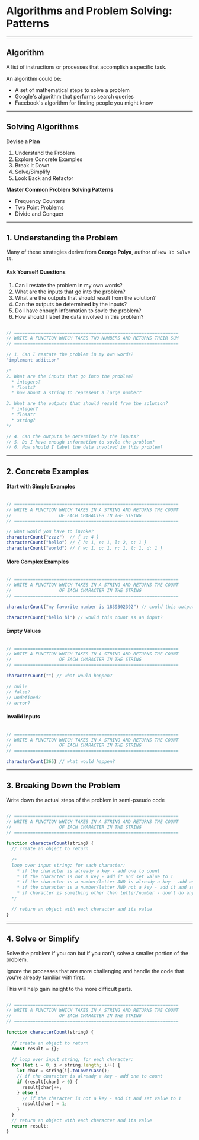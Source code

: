 # Algorithms and Problem Solving: Patterns

---

## Algorithm
A list of instructions or processes that accomplish a specific task. 

An algorithm could be:

* A set of mathematical steps to solve a problem
* Google's algorithm that performs search queries
* Facebook's algorithm for finding people you might know

---

## Solving Algorithms

**Devise a Plan**

1. Understand the Problem
2. Explore Concrete Examples
3. Break It Down
4. Solve/Simplify
5. Look Back and Refactor

**Master Common Problem Solving Patterns**

* Frequency Counters
* Two Point Problems
* Divide and Conquer

---

## 1. Understanding the Problem

Many of these strategies derive from **George Polya**, author of `How To Solve It`.

#### Ask Yourself Questions

1. Can I restate the problem in my own words?
2. What are the inputs that go into the problem?
3. What are the outputs that should result from the solution?
4. Can the outputs be determined by the inputs?
5. Do I have enough information to sovle the problem?
6. How should I label the data involved in this problem?

```js

// ==============================================================
// WRITE A FUNCTION WHICH TAKES TWO NUMBERS AND RETURNS THEIR SUM
// ==============================================================

// 1. Can I restate the problem in my own words?
"implement addition"

/*
2. What are the inputs that go into the problem?
  * integers?
  * floats?
  * how about a string to represent a large number?

3. What are the outputs that should result from the solution?
  * integer?
  * floaat?
  * string?
*/

// 4. Can the outputs be determined by the inputs?
// 5. Do I have enough information to sovle the problem?
// 6. How should I label the data involved in this problem? 
```

---

## 2. Concrete Examples

#### Start with Simple Examples

```js

// ==============================================================
// WRITE A FUNCTION WHICH TAKES IN A STRING AND RETURNS THE COUNT
//                  OF EACH CHARACTER IN THE STRING
// ==============================================================

// what would you have to invoke?
characterCount("zzzz")  // { z: 4 }
characterCount("hello") // { h: 1, e: 1, l: 2, o: 1 }
characterCount("world") // { w: 1, o: 1, r: 1, l: 1, d: 1 }

```

#### More Complex Examples

```js

// ==============================================================
// WRITE A FUNCTION WHICH TAKES IN A STRING AND RETURNS THE COUNT
//                  OF EACH CHARACTER IN THE STRING
// ==============================================================

characterCount("my favorite number is 1839302392") // could this output?

characterCount("hello hi") // would this count as an input?

```

#### Empty Values

```js

// ==============================================================
// WRITE A FUNCTION WHICH TAKES IN A STRING AND RETURNS THE COUNT
//                  OF EACH CHARACTER IN THE STRING
// ==============================================================

characterCount("") // what would happen? 

// null? 
// false? 
// undefined? 
// error?

```

#### Invalid Inputs

```js

// ==============================================================
// WRITE A FUNCTION WHICH TAKES IN A STRING AND RETURNS THE COUNT
//                  OF EACH CHARACTER IN THE STRING
// ==============================================================

characterCount(365) // what would happen? 

```

---

## 3. Breaking Down the Problem

Write down the actual steps of the problem in semi-pseudo code

```js

// ==============================================================
// WRITE A FUNCTION WHICH TAKES IN A STRING AND RETURNS THE COUNT
//                  OF EACH CHARACTER IN THE STRING
// ==============================================================

function characterCount(string) {
  // create an object to return
  
  /* 
  loop over input string; for each character:
    * if the character is already a key - add one to count
    * if the character is not a key - add it and set value to 1
    * if the character is a number/letter AND is already a key - add one to count
    * if the character is a number/letter AND not a key - add it and set value to 1
    * if character is something other than letter/number - don't do anything
  */

  // return an object with each character and its value
}

```

---

## 4. Solve or Simplify

Solve the problem if you can but if you can't, solve a smaller portion of the problem.

Ignore the processes that are more challenging and handle the code that you're already familiar with first.

This will help gain insight to the more difficult parts.


```js

// ==============================================================
// WRITE A FUNCTION WHICH TAKES IN A STRING AND RETURNS THE COUNT
//                  OF EACH CHARACTER IN THE STRING
// ==============================================================

function characterCount(string) {
  
  // create an object to return
  const result = {};
  
  // loop over input string; for each character:
  for (let i = 0; i < string.length; i++) {
    let char = string[i].toLowerCase();
    // if the character is already a key - add one to count
    if (result[char] > 0) {
      result[char]++;
    } else {
      // if the character is not a key - add it and set value to 1
      result[char] = 1;
    }
  }
  // return an object with each character and its value
  return result;
}

```